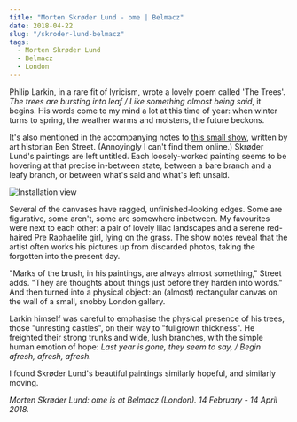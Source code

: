 ```yaml
---
title: "Morten Skrøder Lund - ome | Belmacz"
date: 2018-04-22
slug: "/skroder-lund-belmacz"
tags:
  - Morten Skrøder Lund
  - Belmacz
  - London
---
```


Philip Larkin, in a rare fit of lyricism, wrote a lovely poem called 'The Trees'. *The trees are bursting into leaf / Like something almost being said*, it begins. His words come to my mind a lot at this time of year: when winter turns to spring, the weather warms and moistens, the future beckons.

It's also mentioned in the accompanying notes to [this small show](http://www.belmacz.com/gallery/past/morten_skroder_lund), written by art historian Ben Street. (Annoyingly I can't find them online.) Skrøder Lund's paintings are left untitled. Each loosely-worked painting seems to be hovering at that precise in-between state, between a bare branch and a leafy branch, or between what's said and what's left unsaid.

![Installation view](/skroder-lund-belmacz.jpg)

Several of the canvases have ragged, unfinished-looking edges. Some are figurative, some aren't, some are somewhere inbetween. My favourites were next to each other: a pair of lovely lilac landscapes and a serene red-haired Pre Raphaelite girl, lying on the grass. The show notes reveal that the artist often works his pictures up from discarded photos, taking the forgotten into the present day.

"Marks of the brush, in his paintings, are always almost something," Street adds. "They are thoughts about things just before they harden into words." And then turned into a physical object: an (almost) rectangular canvas on the wall of a small, snobby London gallery.

Larkin himself was careful to emphasise the physical presence of his trees, those "unresting castles", on their way to "fullgrown thickness". He freighted their strong trunks and wide, lush branches, with the simple human emotion of hope: *Last year is gone, they seem to say, / Begin afresh, afresh, afresh.*

I found Skrøder Lund's beautiful paintings similarly hopeful, and similarly moving.

*Morten Skrøder Lund: ome is at Belmacz (London). 14 February - 14 April 2018.*
